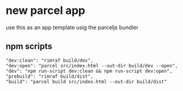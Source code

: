 # new parcel app

use this as an app template usig the parceljs bundler

## npm scripts


    "dev:clean": "rimraf build/dev",
    "dev:open": "parcel src/index.html --out-dir build/dev --open",
    "dev": "npm run-script dev:clean && npm run-script dev:open",
    "prebuild": "rimraf build/dist",
    "build": "parcel build src/index.html --out-dir build/dist"
